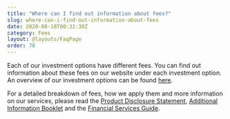 ```yaml
---
title: "Where can I find out information about fees?"
slug: where-can-i-find-out-information-about-fees
date: 2020-08-18T00:31:30Z
category: Fees
layout: @layouts/FaqPage
order: 78
---
```


Each of our investment options have different fees. You can find out information about these fees on our website under each investment option. An overview of our investment options can be found [here](https://www.myfuturesuper.com.au/options/overview).

For a detailed breakdown of fees, how we apply them and more information on our services, please read the [Product Disclosure Statement](https://futuresuper.com.au/pds), [Additional Information Booklet](https://futuresuper.com.au/aib) and the [Financial Services Guide](https://futuresuper.com.au/fsg).
